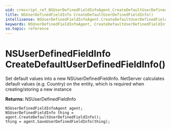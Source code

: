 ```yaml
---
uid: crmscript_ref_NSUserDefinedFieldInfoAgent_CreateDefaultUserDefinedFieldInfo
title: NSUserDefinedFieldInfo CreateDefaultUserDefinedFieldInfo()
intellisense: NSUserDefinedFieldInfoAgent.CreateDefaultUserDefinedFieldInfo
keywords: NSUserDefinedFieldInfoAgent, CreateDefaultUserDefinedFieldInfo
so.topic: reference
---
```


# NSUserDefinedFieldInfo CreateDefaultUserDefinedFieldInfo()

Set default values into a new NSUserDefinedFieldInfo.
NetServer calculates default values (e.g. Country) on the entity, which is required when creating/storing a new instance

**Returns:** NSUserDefinedFieldInfo

```crmscript
NSUserDefinedFieldInfoAgent agent;
NSUserDefinedFieldInfo thing = agent.CreateDefaultUserDefinedFieldInfo();
thing = agent.SaveUserDefinedFieldInfo(thing);
```

